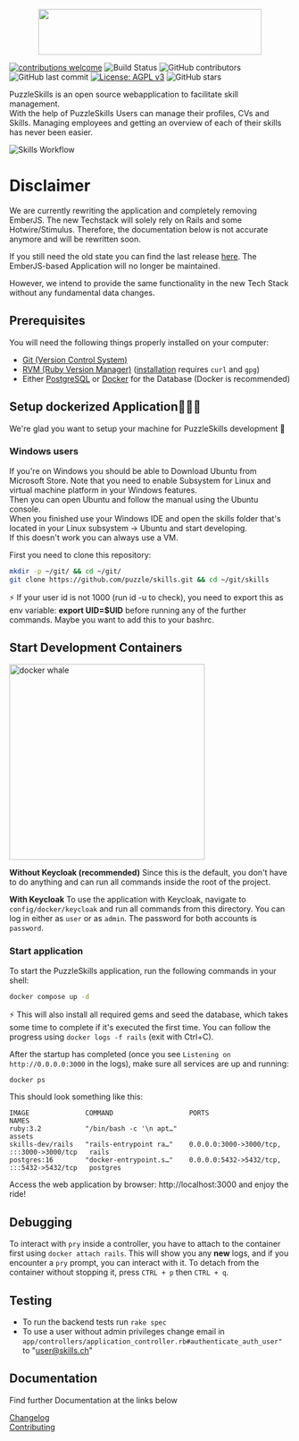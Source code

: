 <p align="center">
  <a href="https://github.com/puzzle/skills">
    <img src="https://skills.puzzle.ch/logo.svg"  width="400" height="82">
  </a>
</p>

[![contributions welcome](https://img.shields.io/badge/contributions-welcome-brightgreen.svg?style=flat)](https://github.com/puzzle/skills/issues)
![Build Status](https://github.com/puzzle/skills/workflows/Rails/badge.svg)
![GitHub contributors](https://img.shields.io/github/contributors/puzzle/skills)
![GitHub last commit](https://img.shields.io/github/last-commit/puzzle/skills)
[![License: AGPL v3](https://img.shields.io/badge/License-AGPL%20v3-blue.svg)](https://www.gnu.org/licenses/agpl-3.0)
![GitHub stars](https://img.shields.io/github/stars/puzzle/skills)


PuzzleSkills is an open source webapplication to facilitate skill management.   
With the help of PuzzleSkills Users can manage their profiles, CVs and Skills.
Managing employees and getting an overview of each of their skills has never been easier.

![Skills Workflow](skills.gif)

# Disclaimer

We are currently rewriting the application and completely removing EmberJS.
The new Techstack will solely rely on Rails and some Hotwire/Stimulus.
Therefore, the documentation below is not accurate anymore and will be rewritten soon.

If you still need the old state you can find the last release [here](https://github.com/puzzle/skills/releases/tag/v4.4.1).
The EmberJS-based Application will no longer be maintained.

However, we intend to provide the same functionality in the new Tech Stack without any fundamental data changes.

## Prerequisites

You will need the following things properly installed on your computer:

-   [Git (Version Control System)](http://git-scm.com/)
-   [RVM (Ruby Version Manager)](https://rvm.io/) ([installation](https://rvm.io/rvm/install) requires `curl` and `gpg`)
-   Either [PostgreSQL](https://www.postgresql.org/) or [Docker](https://www.docker.com/) for the Database (Docker is recommended)

## Setup dockerized Application👩🏽‍💻
We're glad you want to setup your machine for PuzzleSkills development 💃

### Windows users
If you're on Windows you should be able to Download Ubuntu from Microsoft Store. Note that you need to enable Subsystem for Linux and virtual machine platform in your Windows features.  
Then you can open Ubuntu and follow the manual using the Ubuntu console.  
When you finished use your Windows IDE and open the skills folder that's located in your Linux subsystem -> Ubuntu and start developing.  
If this doesn't work you can always use a VM.

First you need to clone this repository:

```bash
mkdir -p ~/git/ && cd ~/git/
git clone https://github.com/puzzle/skills.git && cd ~/git/skills
```

⚡ If your user id is not 1000 (run id -u to check), you need to export this as env variable: **export UID=$UID** before running any of the further commands. Maybe you want to add this to your bashrc.

## Start Development Containers
<img src="https://developers.redhat.com/sites/default/files/styles/article_feature/public/blog/2014/05/homepage-docker-logo.png?itok=zx0e-vcP" alt="docker whale" width="350">

**Without Keycloak (recommended)**
Since this is the default, you don't have to do anything and can run all commands inside the root of the project.

**With Keycloak**
To use the application with Keycloak, navigate to `config/docker/keycloak` and run all commands from this directory.
You can log in either as `user` or as `admin`. The password for both accounts is `password`.


### Start application
To start the PuzzleSkills application, run the following commands in your shell:

```bash
docker compose up -d
```

⚡ This will also install all required gems and seed the database, which takes some time to complete if it's executed the first time. You can follow the progress using `docker logs -f rails` (exit with Ctrl+C).

After the startup has completed (once you see `Listening on http://0.0.0.0:3000` in the logs), make sure all services are up and running:

```bash
docker ps
```

This should look something like this:

```
IMAGE              COMMAND                   PORTS                                       NAMES
ruby:3.2           "/bin/bash -c '\n apt…"                                               assets
skills-dev/rails   "rails-entrypoint ra…"    0.0.0.0:3000->3000/tcp, :::3000->3000/tcp   rails
postgres:16        "docker-entrypoint.s…"    0.0.0.0:5432->5432/tcp, :::5432->5432/tcp   postgres
```

Access the web application by browser: http://localhost:3000 and enjoy the ride!

## Debugging
To interact with `pry` inside a controller, you have to attach to the container first using `docker attach rails`.
This will show you any **new** logs, and if you encounter a `pry` prompt, you can interact with it.
To detach from the container without stopping it, press `CTRL + p` then `CTRL + q`.


## Testing

-   To run the backend tests run `rake spec`
-   To use a user without admin privileges change email in `app/controllers/application_controller.rb#authenticate_auth_user"` to "user@skills.ch"

## Documentation
Find further Documentation at the links below

[Changelog](https://github.com/puzzle/skills/blob/master/doc/CHANGELOG.md)  
[Contributing](https://github.com/puzzle/skills/blob/master/doc/CONTRIBUTING.md)  

